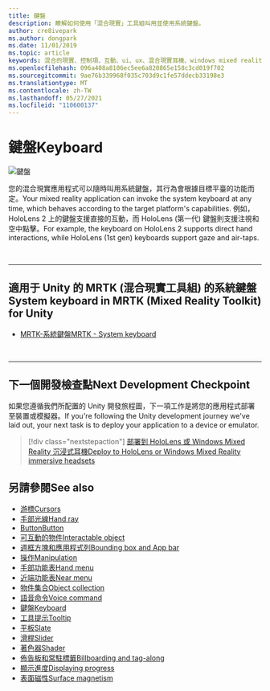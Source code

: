 ```yaml
---
title: 鍵盤
description: 瞭解如何使用「混合現實」工具組叫用並使用系統鍵盤。
author: cre8ivepark
ms.author: dongpark
ms.date: 11/01/2019
ms.topic: article
keywords: 混合的現實、控制項、互動、ui、ux、混合現實耳機、windows mixed reality 耳機、虛擬實境耳機、HoloLens、鍵盤、MRTK、混合現實工具組
ms.openlocfilehash: 096a408a8106ec5ee6a820865e158c3cd019f702
ms.sourcegitcommit: 9ae76b339968f035c703d9c1fe57ddecb33198e3
ms.translationtype: MT
ms.contentlocale: zh-TW
ms.lasthandoff: 05/27/2021
ms.locfileid: "110600137"
---
```

# <a name="keyboard"></a><span data-ttu-id="d0505-104">鍵盤</span><span class="sxs-lookup"><span data-stu-id="d0505-104">Keyboard</span></span>

![鍵盤](images/UX_Hero_Keyboard.jpg)

<span data-ttu-id="d0505-106">您的混合現實應用程式可以隨時叫用系統鍵盤，其行為會根據目標平臺的功能而定。</span><span class="sxs-lookup"><span data-stu-id="d0505-106">Your mixed reality application can invoke the system keyboard at any time, which behaves according to the target platform's capabilities.</span></span> <span data-ttu-id="d0505-107">例如，HoloLens 2 上的鍵盤支援直接的互動，而 HoloLens (第一代) 鍵盤則支援注視和空中點擊。</span><span class="sxs-lookup"><span data-stu-id="d0505-107">For example, the keyboard on HoloLens 2 supports direct hand interactions, while HoloLens (1st gen) keyboards support gaze and air-taps.</span></span>

<br>

---

## <a name="system-keyboard-in-mrtk-mixed-reality-toolkit-for-unity"></a><span data-ttu-id="d0505-108">適用于 Unity 的 MRTK (混合現實工具組) 的系統鍵盤</span><span class="sxs-lookup"><span data-stu-id="d0505-108">System keyboard in MRTK (Mixed Reality Toolkit) for Unity</span></span>

* [<span data-ttu-id="d0505-109">MRTK-系統鍵盤</span><span class="sxs-lookup"><span data-stu-id="d0505-109">MRTK - System keyboard</span></span>](/windows/mixed-reality/mrtk-unity/features/ux-building-blocks/system-keyboard)

<br>

---

## <a name="next-development-checkpoint"></a><span data-ttu-id="d0505-110">下一個開發檢查點</span><span class="sxs-lookup"><span data-stu-id="d0505-110">Next Development Checkpoint</span></span>

<span data-ttu-id="d0505-111">如果您遵循我們所配置的 Unity 開發旅程圖，下一項工作是將您的應用程式部署至裝置或模擬器。</span><span class="sxs-lookup"><span data-stu-id="d0505-111">If you're following the Unity development journey we've laid out, your next task is to deploy your application to a device or emulator.</span></span>

> [!div class="nextstepaction"]
> [<span data-ttu-id="d0505-112">部署到 HoloLens 或 Windows Mixed Reality 沉浸式耳機</span><span class="sxs-lookup"><span data-stu-id="d0505-112">Deploy to HoloLens or Windows Mixed Reality immersive headsets</span></span>](../develop/platform-capabilities-and-apis/using-visual-studio.md)

## <a name="see-also"></a><span data-ttu-id="d0505-113">另請參閱</span><span class="sxs-lookup"><span data-stu-id="d0505-113">See also</span></span>

* [<span data-ttu-id="d0505-114">游標</span><span class="sxs-lookup"><span data-stu-id="d0505-114">Cursors</span></span>](cursors.md)
* [<span data-ttu-id="d0505-115">手部光線</span><span class="sxs-lookup"><span data-stu-id="d0505-115">Hand ray</span></span>](point-and-commit.md)
* [<span data-ttu-id="d0505-116">Button</span><span class="sxs-lookup"><span data-stu-id="d0505-116">Button</span></span>](button.md)
* [<span data-ttu-id="d0505-117">可互動的物件</span><span class="sxs-lookup"><span data-stu-id="d0505-117">Interactable object</span></span>](interactable-object.md)
* [<span data-ttu-id="d0505-118">週框方塊和應用程式列</span><span class="sxs-lookup"><span data-stu-id="d0505-118">Bounding box and App bar</span></span>](app-bar-and-bounding-box.md)
* [<span data-ttu-id="d0505-119">操作</span><span class="sxs-lookup"><span data-stu-id="d0505-119">Manipulation</span></span>](direct-manipulation.md)
* [<span data-ttu-id="d0505-120">手部功能表</span><span class="sxs-lookup"><span data-stu-id="d0505-120">Hand menu</span></span>](hand-menu.md)
* [<span data-ttu-id="d0505-121">近端功能表</span><span class="sxs-lookup"><span data-stu-id="d0505-121">Near menu</span></span>](near-menu.md)
* [<span data-ttu-id="d0505-122">物件集合</span><span class="sxs-lookup"><span data-stu-id="d0505-122">Object collection</span></span>](object-collection.md)
* [<span data-ttu-id="d0505-123">語音命令</span><span class="sxs-lookup"><span data-stu-id="d0505-123">Voice command</span></span>](voice-input.md)
* [<span data-ttu-id="d0505-124">鍵盤</span><span class="sxs-lookup"><span data-stu-id="d0505-124">Keyboard</span></span>](keyboard.md)
* [<span data-ttu-id="d0505-125">工具提示</span><span class="sxs-lookup"><span data-stu-id="d0505-125">Tooltip</span></span>](tooltip.md)
* [<span data-ttu-id="d0505-126">平板</span><span class="sxs-lookup"><span data-stu-id="d0505-126">Slate</span></span>](slate.md)
* [<span data-ttu-id="d0505-127">滑桿</span><span class="sxs-lookup"><span data-stu-id="d0505-127">Slider</span></span>](slider.md)
* [<span data-ttu-id="d0505-128">著色器</span><span class="sxs-lookup"><span data-stu-id="d0505-128">Shader</span></span>](shader.md)
* [<span data-ttu-id="d0505-129">佈告板和常駐標籤</span><span class="sxs-lookup"><span data-stu-id="d0505-129">Billboarding and tag-along</span></span>](billboarding-and-tag-along.md)
* [<span data-ttu-id="d0505-130">顯示進度</span><span class="sxs-lookup"><span data-stu-id="d0505-130">Displaying progress</span></span>](progress.md)
* [<span data-ttu-id="d0505-131">表面磁性</span><span class="sxs-lookup"><span data-stu-id="d0505-131">Surface magnetism</span></span>](surface-magnetism.md)